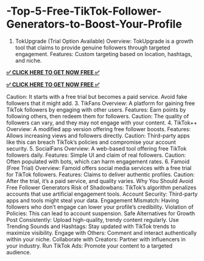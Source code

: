 # -Top-5-Free-TikTok-Follower-Generators-to-Boost-Your-Profile
1. TokUpgrade (Trial Option Available)
Overview: TokUpgrade is a growth tool that claims to provide genuine followers through targeted engagement.
Features: Custom targeting based on location, hashtags, and niche.

**[✅ CLICK HERE TO GET NOW FREE ✅](https://tinyurl.com/3dy5asm9)**

**[✅ CLICK HERE TO GET NOW FREE ✅](https://tinyurl.com/3dy5asm9)**

Caution: It starts with a free trial but becomes a paid service. Avoid fake followers that it might add.
3. TikFans
Overview: A platform for gaining free TikTok followers by engaging with other users.
Features: Earn points by following others, then redeem them for followers.
Caution: The quality of followers can vary, and they may not engage with your content.
4. TikTok++
Overview: A modified app version offering free follower boosts.
Features: Allows increasing views and followers directly.
Caution: Third-party apps like this can breach TikTok’s policies and compromise your account security.
5. SocialFans
Overview: A web-based tool offering free TikTok followers daily.
Features: Simple UI and claim of real followers.
Caution: Often populated with bots, which can harm engagement rates.
6. Famoid (Free Trial)
Overview: Famoid offers social media services with a free trial for TikTok followers.
Features: Claims to deliver authentic profiles.
Caution: After the trial, it’s a paid service, and quality varies.
Why You Should Avoid Free Follower Generators
Risk of Shadowbans: TikTok’s algorithm penalizes accounts that use artificial engagement tools.
Account Security: Third-party apps and tools might steal your data.
Engagement Mismatch: Having followers who don’t engage can lower your profile’s credibility.
Violation of Policies: This can lead to account suspension.
Safe Alternatives for Growth
Post Consistently: Upload high-quality, trendy content regularly.
Use Trending Sounds and Hashtags: Stay updated with TikTok trends to maximize visibility.
Engage with Others: Comment and interact authentically within your niche.
Collaborate with Creators: Partner with influencers in your industry.
Run TikTok Ads: Promote your content to a targeted audience.
